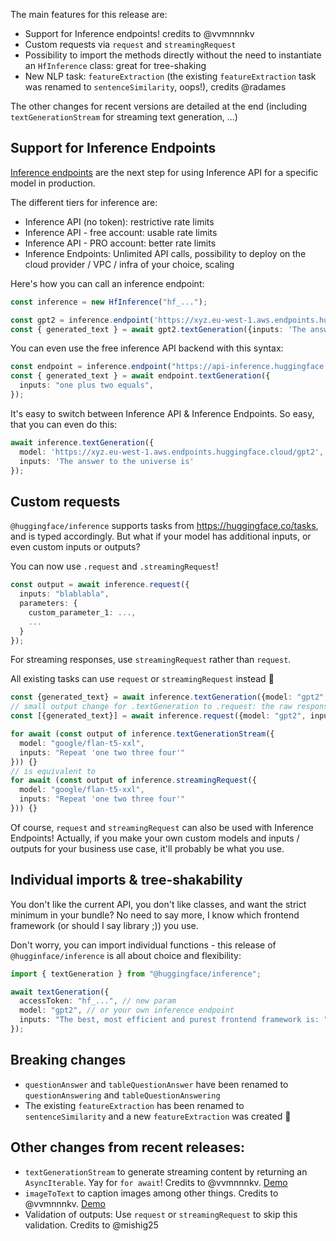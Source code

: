 The main features for this release are:

- Support for Inference endpoints! credits to @vvmnnnkv 
- Custom requests via `request` and `streamingRequest`
- Possibility to import the methods directly without the need to instantiate an `HfInference` class: great for tree-shaking
- New NLP task: `featureExtraction` (the existing `featureExtraction` task was renamed to `sentenceSimilarity`, oops!), credits @radames 


The other changes for recent versions are detailed at the end (including `textGenerationStream` for streaming text generation, ...)

## Support for Inference Endpoints

[Inference endpoints](https://huggingface.co/docs/inference-endpoints/index) are the next step for using Inference API for a specific model in production.

The different tiers for inference are:

- Inference API (no token): restrictive rate limits
- Inference API - free account: usable rate limits
- Inference API - PRO account: better rate limits
- Inference Endpoints: Unlimited API calls, possibility to deploy on the cloud provider / VPC / infra of your choice, scaling

Here's how you can call an inference endpoint:

```ts
const inference = new HfInference("hf_...");

const gpt2 = inference.endpoint('https://xyz.eu-west-1.aws.endpoints.huggingface.cloud/gpt2');
const { generated_text } = await gpt2.textGeneration({inputs: 'The answer to the universe is'});
```

You can even use the free inference API backend with this syntax:

```ts
const endpoint = inference.endpoint("https://api-inference.huggingface.co/models/google/flan-t5-xxl");
const { generated_text } = await endpoint.textGeneration({
  inputs: "one plus two equals",
});
```

It's easy to switch between Inference API & Inference Endpoints. So easy, that you can even do this:

```ts
await inference.textGeneration({
  model: 'https://xyz.eu-west-1.aws.endpoints.huggingface.cloud/gpt2',
  inputs: 'The answer to the universe is'
});
```

## Custom requests

`@huggingface/inference` supports tasks from https://huggingface.co/tasks, and is typed accordingly. But what if your model has additional inputs, or even custom inputs or outputs?

You can now use `.request` and `.streamingRequest`!

```ts
const output = await inference.request({
  inputs: "blablabla",
  parameters: {
    custom_parameter_1: ...,
    ...
  }
});
```

For streaming responses, use `streamingRequest` rather than `request`.

All existing tasks can use `request` or `streamingRequest` instead :exploding_head: 

```ts
const {generated_text} = await inference.textGeneration({model: "gpt2", inputs: "The answer to the universe is"});
// small output change for .textGeneration to .request: the raw response is actually an array
const [{generated_text}] = await inference.request({model: "gpt2", inputs: "The answer to the universe is"});

for await (const output of inference.textGenerationStream({
  model: "google/flan-t5-xxl", 
  inputs: "Repeat 'one two three four'"
})) {}
// is equivalent to
for await (const output of inference.streamingRequest({
  model: "google/flan-t5-xxl", 
  inputs: "Repeat 'one two three four'"
})) {}
```

Of course, `request` and `streamingRequest` can also be used with Inference Endpoints! Actually, if you make your own custom models and inputs / outputs for your business use case, it'll probably be what you use.

## Individual imports & tree-shakability

You don't like the current API, you don't like classes, and want the strict minimum in your bundle? No need to say more, I know which frontend framework (or should I say library ;)) you use.

Don't worry, you can import individual functions - this release of `@hugginface/inference` is all about choice and flexibility:

```ts
import { textGeneration } from "@huggingface/inference";

await textGeneration({
  accessToken: "hf_...", // new param
  model: "gpt2", // or your own inference endpoint
  inputs: "The best, most efficient and purest frontend framework is: "
});
```

## Breaking changes

- `questionAnswer` and `tableQuestionAnswer` have been renamed to `questionAnswering` and `tableQuestionAnswering`
- The existing `featureExtraction` has been renamed to `sentenceSimilarity` and a new `featureExtraction` was created :bow: 

## Other changes from recent releases:

- `textGenerationStream` to generate streaming content by returning an `AsyncIterable`. Yay for `for await`! Credits to @vvmnnnkv. [Demo](https://huggingface.co/spaces/huggingfacejs/streaming-text-generation)
- `imageToText` to caption images among other things. Credits to @vvmnnnkv. [Demo](https://huggingface.co/spaces/huggingfacejs/image-to-text)
- Validation of outputs: Use `request` or `streamingRequest` to skip this validation. Credits to @mishig25 
